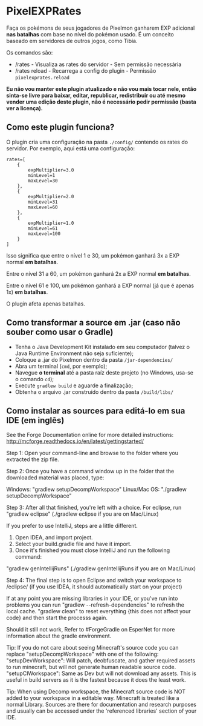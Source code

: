 PixelEXPRates
==============================
Faça os pokémons de seus jogadores de Pixelmon ganharem EXP adicional **nas batalhas** com base no nível do pokémon usado.
É um conceito baseado em servidores de outros jogos, como Tibia.

Os comandos são:
- /rates - Visualiza as rates do servidor - Sem permissão necessária
- /rates reload - Recarrega a config do plugin - Permissão `pixelexprates.reload`

**Eu não vou manter este plugin atualizado e não vou mais tocar nele, então sinta-se livre para baixar, editar, republicar, redistribuir ou até mesmo vender uma edição deste plugin, não é necessário pedir permissão (basta ver a licença).**

Como este plugin funciona?
-------------------------------------------
O plugin cria uma configuração na pasta `./config/` contendo os rates do servidor. Por exemplo, aqui está uma configuração:
```
rates=[
    {
        expMultiplier=3.0
        minLevel=1
        maxLevel=30
    },
    {
        expMultiplier=2.0
        minLevel=31
        maxLevel=60
    },
    {
        expMultiplier=1.0
        minLevel=61
        maxLevel=100
    }
]
```

Isso significa que entre o nível 1 e 30, um pokémon ganhará 3x a EXP normal **em batalhas**. 

Entre o nível 31 a 60, um pokémon ganhará 2x a EXP normal **em batalhas**. 

Entre o nível 61 e 100, um pokémon ganhará a EXP normal (já que é apenas 1x) **em batalhas**.

O plugin afeta apenas batalhas.

Como transformar a source em .jar (caso não souber como usar o Gradle)
-------------------------------------------

- Tenha o Java Development Kit instalado em seu computador (talvez o Java Runtime Environment não seja suficiente);
- Coloque a .jar do Pixelmon dentro da pasta `/jar-dependencies/`
- Abra um terminal (`cmd`, por exemplo);
- Navegue **o terminal** até a pasta raíz deste projeto (no Windows, usa-se o comando `cd`);
- Execute `gradlew build` e aguarde a finalização;
- Obtenha o arquivo .jar construído dentro da pasta `/build/libs/`

Como instalar as sources para editá-lo em sua IDE (em inglês)
-------------------------------------------

See the Forge Documentation online for more detailed instructions:
http://mcforge.readthedocs.io/en/latest/gettingstarted/

Step 1: Open your command-line and browse to the folder where you extracted the zip file.

Step 2: Once you have a command window up in the folder that the downloaded material was placed, type:

Windows: "gradlew setupDecompWorkspace"
Linux/Mac OS: "./gradlew setupDecompWorkspace"

Step 3: After all that finished, you're left with a choice.
For eclipse, run "gradlew eclipse" (./gradlew eclipse if you are on Mac/Linux)

If you prefer to use IntelliJ, steps are a little different.
1. Open IDEA, and import project.
2. Select your build.gradle file and have it import.
3. Once it's finished you must close IntelliJ and run the following command:

"gradlew genIntellijRuns" (./gradlew genIntellijRuns if you are on Mac/Linux)

Step 4: The final step is to open Eclipse and switch your workspace to /eclipse/ (if you use IDEA, it should automatically start on your project)

If at any point you are missing libraries in your IDE, or you've run into problems you can run "gradlew --refresh-dependencies" to refresh the local cache. "gradlew clean" to reset everything {this does not affect your code} and then start the processs again.

Should it still not work, 
Refer to #ForgeGradle on EsperNet for more information about the gradle environment.

Tip:
If you do not care about seeing Minecraft's source code you can replace "setupDecompWorkspace" with one of the following:
"setupDevWorkspace": Will patch, deobfuscate, and gather required assets to run minecraft, but will not generate human readable source code.
"setupCIWorkspace": Same as Dev but will not download any assets. This is useful in build servers as it is the fastest because it does the least work.

Tip:
When using Decomp workspace, the Minecraft source code is NOT added to your workspace in a editable way. Minecraft is treated like a normal Library. Sources are there for documentation and research purposes and usually can be accessed under the 'referenced libraries' section of your IDE.
